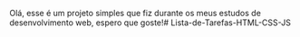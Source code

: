 Olá, esse é um projeto simples que fiz durante os meus estudos de desenvolvimento web, espero que goste!# Lista-de-Tarefas-HTML-CSS-JS
